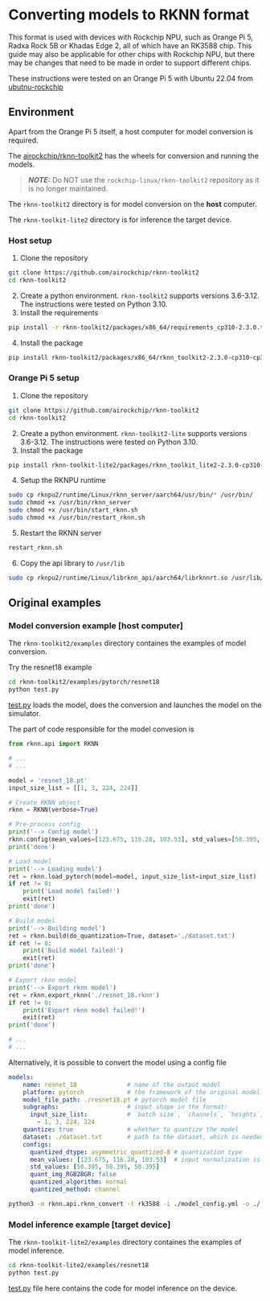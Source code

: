 # Converting models to RKNN format

This format is used with devices with Rockchip NPU, such as Orange Pi 5, Radxa Rock 5B or Khadas Edge 2, all of which have an RK3588 chip.
This guide may also be applicable for other chips with Rockchip NPU, but there may be changes that need to be made in order to support different chips.

These instructions were tested on an Orange Pi 5 with Ubuntu 22.04 from [ubutnu-rockchip](https://github.com/Joshua-Riek/ubuntu-rockchip)

## Environment

Apart from the Orange Pi 5 itself, a host computer for model conversion is required.

The [airockchip/rknn-toolkit2](https://github.com/airockchip/rknn-toolkit2/) has the wheels for conversion and running the models.

> **_NOTE:_** Do NOT use the `rockchip-linux/rknn-toolkit2` repository as it is no longer maintained.

The `rknn-toolkit2` directory is for model conversion on the **host** computer.

The `rknn-toolkit-lite2` directory is for inference the target device.

### Host setup

1. Clone the repository
```sh
git clone https://github.com/airockchip/rknn-toolkit2
cd rknn-toolkit2
```
2. Create a python environment. `rknn-toolkit2` supports versions 3.6-3.12. The instructions were tested on Python 3.10.
3. Install the requirements
```sh
pip install -r rknn-toolkit2/packages/x86_64/requirements_cp310-2.3.0.txt  # or other, if you use Python other than 3.10
```
4. Install the package
```sh
pip install rknn-toolkit2/packages/x86_64/rknn_toolkit2-2.3.0-cp310-cp310-manylinux_2_17_x86_64.manylinux2014_x86_64.whl  # or other, if you use Python other than 3.10
```

### Orange Pi 5 setup

1. Clone the repository
```sh
git clone https://github.com/airockchip/rknn-toolkit2
cd rknn-toolkit2
```
2. Create a python environment. `rknn-toolkit2-lite` supports versions 3.6-3.12. The instructions were tested on Python 3.10.
3. Install the package
```sh
pip install rknn-toolkit-lite2/packages/rknn_toolkit_lite2-2.3.0-cp310-cp310-manylinux_2_17_aarch64.manylinux2014_aarch64.whl  # or other, if you use Python other than 3.10rknn-toolkit2/packages/x86_64/rknn_toolkit2-2.3.0-cp310-cp310-manylinux_2_17_x86_64.manylinux2014_x86_64.whl 
```
4. Setup the RKNPU runtime
```sh
sudo cp rknpu2/runtime/Linux/rknn_server/aarch64/usr/bin/* /usr/bin/
sudo chmod +x /usr/bin/rknn_server
sudo chmod +x /usr/bin/start_rknn.sh
sudo chmod +x /usr/bin/restart_rknn.sh
```
5. Restart the RKNN server
```sh
restart_rknn.sh
```
6. Copy the api library to `/usr/lib`
```sh
sudo cp rknpu2/runtime/Linux/librknn_api/aarch64/librknnrt.so /usr/lib/
```

## Original examples

### Model conversion example [host computer]

The `rknn-toolkit2/examples` directory containes the examples of model conversion.

Try the resnet18 example
```sh
cd rknn-toolkit2/examples/pytorch/resnet18
python test.py
```

[test.py](https://github.com/airockchip/rknn-toolkit2/blob/master/rknn-toolkit2/examples/pytorch/resnet18/test.py) loads the model, does the conversion and launches the model on the simulator.

The part of code responsible for the model convesion is

```py
from rknn.api import RKNN

# ...
# ...

model = 'resnet_18.pt'
input_size_list = [[1, 3, 224, 224]]

# Create RKNN object
rknn = RKNN(verbose=True)

# Pre-process config
print('--> Config model')
rknn.config(mean_values=[123.675, 116.28, 103.53], std_values=[58.395, 58.395, 58.395], target_platform='rk3588')
print('done')

# Load model
print('--> Loading model')
ret = rknn.load_pytorch(model=model, input_size_list=input_size_list)
if ret != 0:
    print('Load model failed!')
    exit(ret)
print('done')

# Build model
print('--> Building model')
ret = rknn.build(do_quantization=True, dataset='./dataset.txt')
if ret != 0:
    print('Build model failed!')
    exit(ret)
print('done')

# Export rknn model
print('--> Export rknn model')
ret = rknn.export_rknn('./resnet_18.rknn')
if ret != 0:
    print('Export rknn model failed!')
    exit(ret)
print('done')

# ...
# ...
```

Alternatively, it is possible to convert the model using a config file

```yml
models:
    name: resnet_18              # name of the output model
    platform: pytorch            # the framework of the original model
    model_file_path: ./resnet18.pt # pytorch model file
    subgraphs:                   # input shape in the format:
      input_size_list:           # `batch size`, `channels`, `heights`, `width`
        - 1, 3, 224, 224
    quantize: true               # whether to quantize the model
    dataset: ./dataset.txt       # path to the dataset, which is needed for quantization
    configs:
      quantized_dtype: asymmetric_quantized-8 # quantization type
      mean_values: [123.675, 116.28, 103.53]  # input normalization is done within the model
      std_values: [58.395, 58.395, 58.395]
      quant_img_RGB2BGR: false
      quantized_algorithm: normal
      quantized_method: channel
```
 
```sh
python3 -m rknn.api.rknn_convert -t rk3588 -i ./model_config.yml -o ./
```

### Model inference example [target device]

The `rknn-toolkit-lite2/examples` directory containes the examples of model inference.

```sh
cd rknn-toolkit-lite2/examples/resnet18
python test.py
```

[test.py](https://github.com/airockchip/rknn-toolkit2/blob/master/rknn-toolkit-lite2/examples/resnet18/test.py) file here contains the code for model inference on the device.



